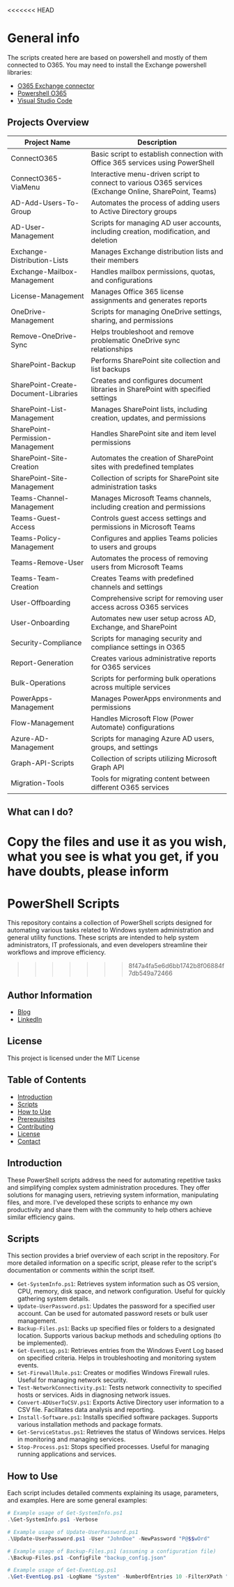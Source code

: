 <<<<<<< HEAD
# General info

The scripts created here are based on powershell and mostly of them connected to O365.
You may need to install the Exchange powershell libraries:

* [O365 Exchange connector](https://docs.microsoft.com/pt-br/office365/enterprise/powershell/connect-to-office-365-powershell)
* [Powershell O365](https://docs.microsoft.com/pt-br/office365/enterprise/powershell/connect-to-office-365-powershell)
* [Visual Studio Code](https://code.visualstudio.com/download)

## Projects Overview

| Project Name | Description |
|-------------|-------------|
| ConnectO365 | Basic script to establish connection with Office 365 services using PowerShell |
| ConnectO365-ViaMenu | Interactive menu-driven script to connect to various O365 services (Exchange Online, SharePoint, Teams) |
| AD-Add-Users-To-Group | Automates the process of adding users to Active Directory groups |
| AD-User-Management | Scripts for managing AD user accounts, including creation, modification, and deletion |
| Exchange-Distribution-Lists | Manages Exchange distribution lists and their members |
| Exchange-Mailbox-Management | Handles mailbox permissions, quotas, and configurations |
| License-Management | Manages Office 365 license assignments and generates reports |
| OneDrive-Management | Scripts for managing OneDrive settings, sharing, and permissions |
| Remove-OneDrive-Sync | Helps troubleshoot and remove problematic OneDrive sync relationships |
| SharePoint-Backup | Performs SharePoint site collection and list backups |
| SharePoint-Create-Document-Libraries | Creates and configures document libraries in SharePoint with specified settings |
| SharePoint-List-Management | Manages SharePoint lists, including creation, updates, and permissions |
| SharePoint-Permission-Management | Handles SharePoint site and item level permissions |
| SharePoint-Site-Creation | Automates the creation of SharePoint sites with predefined templates |
| SharePoint-Site-Management | Collection of scripts for SharePoint site administration tasks |
| Teams-Channel-Management | Manages Microsoft Teams channels, including creation and permissions |
| Teams-Guest-Access | Controls guest access settings and permissions in Microsoft Teams |
| Teams-Policy-Management | Configures and applies Teams policies to users and groups |
| Teams-Remove-User | Automates the process of removing users from Microsoft Teams |
| Teams-Team-Creation | Creates Teams with predefined channels and settings |
| User-Offboarding | Comprehensive script for removing user access across O365 services |
| User-Onboarding | Automates new user setup across AD, Exchange, and SharePoint |
| Security-Compliance | Scripts for managing security and compliance settings in O365 |
| Report-Generation | Creates various administrative reports for O365 services |
| Bulk-Operations | Scripts for performing bulk operations across multiple services |
| PowerApps-Management | Manages PowerApps environments and permissions |
| Flow-Management | Handles Microsoft Flow (Power Automate) configurations |
| Azure-AD-Management | Scripts for managing Azure AD users, groups, and settings |
| Graph-API-Scripts | Collection of scripts utilizing Microsoft Graph API |
| Migration-Tools | Tools for migrating content between different O365 services |

## What can I do?

Copy the files and use it as you wish, what you see is what you get, if you have doubts, please inform
=======
# PowerShell Scripts
This repository contains a collection of PowerShell scripts designed for automating various tasks related to Windows system administration and general utility functions. These scripts are intended to help system administrators, IT professionals, and even developers streamline their workflows and improve efficiency.
>>>>>>> 8f47a4fa5e6d6bb1742b8f06884f7db549a72466

## Author Information
* [Blog](http://solucoesms.com.br)
* [LinkedIn](https://www.linkedin.com/in/guilhermelimait/)

## License
This project is licensed under the MIT License

## Table of Contents
- [Introduction](#introduction)
- [Scripts](#scripts)
- [How to Use](#how-to-use)
- [Prerequisites](#prerequisites)
- [Contributing](#contributing)
- [License](#license)
- [Contact](#contact)

## Introduction
These PowerShell scripts address the need for automating repetitive tasks and simplifying complex system administration procedures. They offer solutions for managing users, retrieving system information, manipulating files, and more. I've developed these scripts to enhance my own productivity and share them with the community to help others achieve similar efficiency gains.

## Scripts
This section provides a brief overview of each script in the repository. For more detailed information on a specific script, please refer to the script's documentation or comments within the script itself.

*   `Get-SystemInfo.ps1`: Retrieves system information such as OS version, CPU, memory, disk space, and network configuration.  Useful for quickly gathering system details.
*   `Update-UserPassword.ps1`: Updates the password for a specified user account.  Can be used for automated password resets or bulk user management.
*   `Backup-Files.ps1`: Backs up specified files or folders to a designated location.  Supports various backup methods and scheduling options (to be implemented).
*   `Get-EventLog.ps1`: Retrieves entries from the Windows Event Log based on specified criteria.  Helps in troubleshooting and monitoring system events.
*   `Set-FirewallRule.ps1`: Creates or modifies Windows Firewall rules.  Useful for managing network security.
*   `Test-NetworkConnectivity.ps1`: Tests network connectivity to specified hosts or services.  Aids in diagnosing network issues.
*   `Convert-ADUserToCSV.ps1`: Exports Active Directory user information to a CSV file.  Facilitates data analysis and reporting.
*   `Install-Software.ps1`: Installs specified software packages.  Supports various installation methods and package formats.
*   `Get-ServiceStatus.ps1`: Retrieves the status of Windows services.  Helps in monitoring and managing services.
*   `Stop-Process.ps1`: Stops specified processes.  Useful for managing running applications and services.

## How to Use
Each script includes detailed comments explaining its usage, parameters, and examples.  Here are some general examples:

```powershell
# Example usage of Get-SystemInfo.ps1
.\Get-SystemInfo.ps1 -Verbose

# Example usage of Update-UserPassword.ps1
.\Update-UserPassword.ps1 -User "JohnDoe" -NewPassword "P@$$wOrd"

# Example usage of Backup-Files.ps1 (assuming a configuration file)
.\Backup-Files.ps1 -ConfigFile "backup_config.json"

# Example usage of Get-EventLog.ps1
.\Get-EventLog.ps1 -LogName "System" -NumberOfEntries 10 -FilterXPath "*[System[TimeCreated[@SystemTime>='2024-10-26T00:00:00Z']]]"




